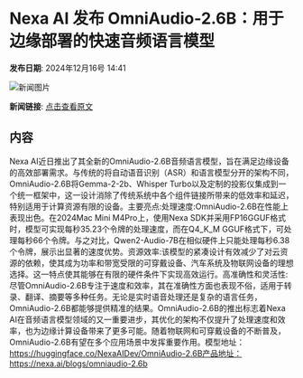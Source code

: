 # Nexa AI 发布 OmniAudio-2.6B：用于边缘部署的快速音频语言模型

**发布日期**: 2024年12月16号 14:41

![新闻图片](https://upload.chinaz.com/2024/1216/6386995688589220656701544.png)

**新闻链接**: [点击查看原文](https://www.aibase.com/zh/news/13988)

## 内容

Nexa AI近日推出了其全新的OmniAudio-2.6B音频语言模型，旨在满足边缘设备的高效部署需求。与传统的将自动语音识别（ASR）和语言模型分开的架构不同，OmniAudio-2.6B将Gemma-2-2b、Whisper Turbo以及定制的投影仪集成到一个统一框架中，这一设计消除了传统系统中各个组件链接所带来的低效率和延迟，特别适用于计算资源有限的设备。主要亮点:处理速度:OmniAudio-2.6B在性能上表现出色。在2024Mac Mini M4Pro上，使用Nexa SDK并采用FP16GGUF格式时，模型可实现每秒35.23个令牌的处理速度，而在Q4_K_M GGUF格式下，可处理每秒66个令牌。与之对比，Qwen2-Audio-7B在相似硬件上只能处理每秒6.38个令牌，展示出显著的速度优势。资源效率:该模型的紧凑设计有效减少了对云资源的依赖，使其成为功率和带宽受限的可穿戴设备、汽车系统及物联网设备的理想选择。这一特点使其能够在有限的硬件条件下实现高效运行。高准确性和灵活性:尽管OmniAudio-2.6B专注于速度和效率，其在准确性方面也表现不俗，适用于转录、翻译、摘要等多种任务。无论是实时语音处理还是复杂的语言任务，OmniAudio-2.6B都能够提供精准的结果。OmniAudio-2.6B的推出标志着Nexa AI在音频语言模型领域的又一重要进步，其优化的架构不仅提升了处理速度和效率，也为边缘计算设备带来了更多可能。随着物联网和可穿戴设备的不断普及，OmniAudio-2.6B有望在多个应用场景中发挥重要作用。模型地址：https://huggingface.co/NexaAIDev/OmniAudio-2.6B产品地址：https://nexa.ai/blogs/omniaudio-2.6b
